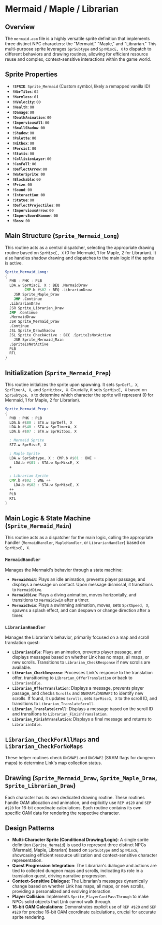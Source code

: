 # Mermaid / Maple / Librarian

## Overview
The `mermaid.asm` file is a highly versatile sprite definition that implements three distinct NPC characters: the "Mermaid," "Maple," and "Librarian." This multi-purpose sprite leverages `SprSubtype` and `SprMiscE, X` to dispatch to different behaviors and drawing routines, allowing for efficient resource reuse and complex, context-sensitive interactions within the game world.

## Sprite Properties
*   **`!SPRID`**: `Sprite_Mermaid` (Custom symbol, likely a remapped vanilla ID)
*   **`!NbrTiles`**: `02`
*   **`!Harmless`**: `01`
*   **`!HVelocity`**: `00`
*   **`!Health`**: `00`
*   **`!Damage`**: `00`
*   **`!DeathAnimation`**: `00`
*   **`!ImperviousAll`**: `00`
*   **`!SmallShadow`**: `00`
*   **`!Shadow`**: `00`
*   **`!Palette`**: `00`
*   **`!Hitbox`**: `00`
*   **`!Persist`**: `00`
*   **`!Statis`**: `00`
*   **`!CollisionLayer`**: `00`
*   **`!CanFall`**: `00`
*   **`!DeflectArrow`**: `00`
*   **`!WaterSprite`**: `00`
*   **`!Blockable`**: `00`
*   **`!Prize`**: `00`
*   **`!Sound`**: `00`
*   **`!Interaction`**: `00`
*   **`!Statue`**: `00`
*   **`!DeflectProjectiles`**: `00`
*   **`!ImperviousArrow`**: `00`
*   **`!ImpervSwordHammer`**: `00`
*   **`!Boss`**: `00`

## Main Structure (`Sprite_Mermaid_Long`)
This routine acts as a central dispatcher, selecting the appropriate drawing routine based on `SprMiscE, X` (0 for Mermaid, 1 for Maple, 2 for Librarian). It also handles shadow drawing and dispatches to the main logic if the sprite is active.

```asm
Sprite_Mermaid_Long:
{
  PHB : PHK : PLB
  LDA.w SprMiscE, X : BEQ .MermaidDraw
         CMP.b #$02 : BEQ .LibrarianDraw
    JSR Sprite_Maple_Draw
    JMP .Continue
  .LibrarianDraw
  JSR Sprite_Librarian_Draw
  JMP .Continue
  .MermaidDraw
  JSR Sprite_Mermaid_Draw
  .Continue
  JSL Sprite_DrawShadow
  JSL Sprite_CheckActive : BCC .SpriteIsNotActive
    JSR Sprite_Mermaid_Main
  .SpriteIsNotActive
  PLB
  RTL
}
```

## Initialization (`Sprite_Mermaid_Prep`)
This routine initializes the sprite upon spawning. It sets `SprDefl, X`, `SprTimerA, X`, and `SprHitbox, X`. Crucially, it sets `SprMiscE, X` based on `SprSubtype, X` to determine which character the sprite will represent (0 for Mermaid, 1 for Maple, 2 for Librarian).

```asm
Sprite_Mermaid_Prep:
{
  PHB : PHK : PLB
  LDA.b #$80 : STA.w SprDefl, X
  LDA.b #$40 : STA.w SprTimerA, X
  LDA.b #$07 : STA.w SprHitbox, X

  ; Mermaid Sprite
  STZ.w SprMiscE, X

  ; Maple Sprite
  LDA.w SprSubtype, X : CMP.b #$01 : BNE +
    LDA.b #$01 : STA.w SprMiscE, X
  +

  ; Librarian Sprite
  CMP.b #$02 : BNE ++
    LDA.b #$02 : STA.w SprMiscE, X
  ++
  PLB
  RTL
}
```

## Main Logic & State Machine (`Sprite_Mermaid_Main`)
This routine acts as a dispatcher for the main logic, calling the appropriate handler (`MermaidHandler`, `MapleHandler`, or `LibrarianHandler`) based on `SprMiscE, X`.

### `MermaidHandler`
Manages the Mermaid's behavior through a state machine:

*   **`MermaidWait`**: Plays an idle animation, prevents player passage, and displays a message on contact. Upon message dismissal, it transitions to `MermaidDive`.
*   **`MermaidDive`**: Plays a diving animation, moves horizontally, and transitions to `MermaidSwim` after a timer.
*   **`MermaidSwim`**: Plays a swimming animation, moves, sets `SprXSpeed, X`, spawns a splash effect, and can despawn or change direction after a timer.

### `LibrarianHandler`
Manages the Librarian's behavior, primarily focused on a map and scroll translation quest:

*   **`LibrarianIdle`**: Plays an animation, prevents player passage, and displays messages based on whether Link has no maps, all maps, or new scrolls. Transitions to `Librarian_CheckResponse` if new scrolls are available.
*   **`Librarian_CheckResponse`**: Processes Link's response to the translation offer, transitioning to `Librarian_OfferTranslation` or back to `LibrarianIdle`.
*   **`Librarian_OfferTranslation`**: Displays a message, prevents player passage, and checks `Scrolls` and `DNGMAP1`/`DNGMAP2` to identify new scrolls. If found, it updates `Scrolls`, sets `SprMiscG, X` to the scroll ID, and transitions to `Librarian_TranslateScroll`.
*   **`Librarian_TranslateScroll`**: Displays a message based on the scroll ID and transitions to `Librarian_FinishTranslation`.
*   **`Librarian_FinishTranslation`**: Displays a final message and returns to `LibrarianIdle`.

## `Librarian_CheckForAllMaps` and `Librarian_CheckForNoMaps`
These helper routines check `DNGMAP1` and `DNGMAP2` (SRAM flags for dungeon maps) to determine Link's map collection status.

## Drawing (`Sprite_Mermaid_Draw`, `Sprite_Maple_Draw`, `Sprite_Librarian_Draw`)
Each character has its own dedicated drawing routine. These routines handle OAM allocation and animation, and explicitly use `REP #$20` and `SEP #$20` for 16-bit coordinate calculations. Each routine contains its own specific OAM data for rendering the respective character.

## Design Patterns
*   **Multi-Character Sprite (Conditional Drawing/Logic)**: A single sprite definition (`Sprite_Mermaid`) is used to represent three distinct NPCs (Mermaid, Maple, Librarian) based on `SprSubtype` and `SprMiscE`, showcasing efficient resource utilization and context-sensitive character representation.
*   **Quest Progression Integration**: The Librarian's dialogue and actions are tied to collected dungeon maps and scrolls, indicating its role in a translation quest, driving narrative progression.
*   **Context-Sensitive Dialogue**: The Librarian's messages dynamically change based on whether Link has maps, all maps, or new scrolls, providing a personalized and evolving interaction.
*   **Player Collision**: Implements `Sprite_PlayerCantPassThrough` to make NPCs solid objects that Link cannot walk through.
*   **16-bit OAM Calculations**: Demonstrates explicit use of `REP #$20` and `SEP #$20` for precise 16-bit OAM coordinate calculations, crucial for accurate sprite rendering.
